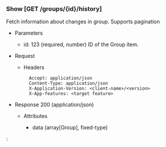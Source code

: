 ### Show [GET /groups/{id}/history]

Fetch information about changes in group. Supports pagination

+ Parameters
    + id: 123 (required, number)
        ID of the Group item.

+ Request
    + Headers

            Accept: application/json
            Content-Type: application/json
            X-Application-Version: <client-name>/<version>
            X-App-features: <target feature>

+ Response 200 (application/json)

    + Attributes
    
        + data (array[Group], fixed-type)

:[](../error_responses.md)
